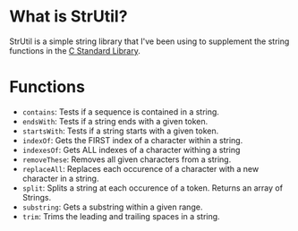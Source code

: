 # What is StrUtil?

  StrUtil is a simple string library that I've been using to supplement the string functions in the [C Standard Library][C Standard Library].

# Functions
  - `contains`: Tests if a sequence is contained in a string.
  - `endsWith`: Tests if a string ends with a given token.
  - `startsWith`: Tests if a string starts with a given token.
  - `indexOf`: Gets the FIRST index of a character within a string.
  - `indexesOf`: Gets ALL indexes of a character withing a string
  - `removeThese`: Removes all given characters from a string.
  - `replaceAll`: Replaces each occurence of a character with a new character in a string.
  - `split`: Splits a string at each occurence of a token. Returns an array of Strings.
  - `substring`: Gets a substring within a given range.
  - `trim`: Trims the leading and trailing spaces in a string.

[C Standard Library]: http://en.wikipedia.org/wiki/C_standard_library
